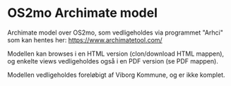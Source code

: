 # OS2mo Archimate model
Archimate model over OS2mo, som vedligeholdes via programmet "Arhci" som kan hentes her: https://www.archimatetool.com/

Modellen kan browses i en HTML version (clon/download HTML mappen), og enkelte views vedligeholdes også i en PDF version (se PDF mappen).

Modellen vedligeholdes foreløbigt af Viborg Kommune, og er ikke komplet.
